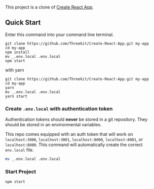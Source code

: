 This project is a clone of [Create React App](https://github.com/facebook/create-react-app).

## Quick Start

Enter this command into your command line terminal.

```
git clone https://github.com/Threekit/Create-React-App.git my-app
cd my-app
npm install
mv _.env.local .env.local
npm start
```

with yarn

```
git clone https://github.com/Threekit/Create-React-App.git my-app
cd my-app
yarn
mv _.env.local .env.local
yarn start
```

### Create `.env.local` with authentication token

Authentication tokens should **never** be stored in a git repository. They should be stored in an environmental variables.

This repo comes equipped with an auth token that will work on `localhost:3000`, `localhost:3001`, `localhost:8000`, `localhost:8001`, or `localhost:8080`. This command will automatically create the correct `env.local` file.

```bash
mv _.env.local .env.local
```

### Start Project

```
npm start
```
